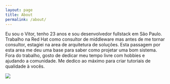 ```yaml
---
layout: page
title: About
permalink: /about/
---
```


Eu sou o Vitor, tenho 23 anos e sou desenvolvedor fullstack em São Paulo. Trabalho na Red Hat como consultor de middleware mas antes de me tornar consultor, estagiei na area de arquitetura de soluções. Esta passagem por esta area me deu uma base para saber como projetar uma bom sistema. Fora do trabalho, gosto de dedicar meu tempo livre com hobbies e ajudando a comunidade. Me dedico ao máximo para criar tutoriais de qualidade à vocês.


<div class="about_photo">
  <img src="../img/about.jpg">
</div>
